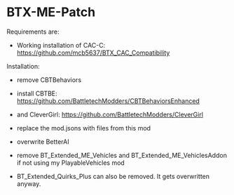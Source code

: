 # BTX-ME-Patch

Requirements are:

- Working installation of CAC-C: https://github.com/mcb5637/BTX_CAC_Compatibility


Installation:

- remove CBTBehaviors

- install CBTBE: https://github.com/BattletechModders/CBTBehaviorsEnhanced

- and CleverGirl: https://github.com/BattletechModders/CleverGirl

- replace the mod.jsons with files from this mod

- overwrite BetterAI

- remove BT_Extended_ME_Vehicles and BT_Extended_ME_VehiclesAddon if not using my PlayableVehicles mod

- BT_Extended_Quirks_Plus can also be removed. It gets overwritten anyway.
